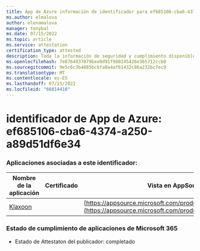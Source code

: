 ```yaml
---
title: App de Azure información de identificador para ef685106-cba6-4374-a250-a89d51df6e34
ms.author: elmalova
author: elenamalova
manager: tonybal
ms.date: 07/15/2022
ms.topic: article
ms.service: attestation
certification_type: attested
description: Toda la información de seguridad y cumplimiento disponible para ef685106-cba6-4374-a250-a89d51df6e34.
ms.openlocfilehash: 7e8764937079bea9d91f988145426e365712ccb0
ms.sourcegitcommit: 9e5c6c3b4885bc6fa0a4af61432c86a232bc7ec9
ms.translationtype: MT
ms.contentlocale: es-ES
ms.lasthandoff: 07/15/2022
ms.locfileid: "66814410"
---
```

# <a name="azure-app-id-ef685106-cba6-4374-a250-a89d51df6e34"></a>identificador de App de Azure: ef685106-cba6-4374-a250-a89d51df6e34


### <a name="apps-associated-with-this-id"></a>Aplicaciones asociadas a este identificador:
| **Nombre de la aplicación** | **Certificado** | **Vista en AppSource** |
|--------------|---------------|-----------------------|
| [Klaxoon](../forward/WA104382058.md) |  | [https://appsource.microsoft.com/product/office/WA104382058](https://appsource.microsoft.com/product/office/WA104382058) |

### <a name="microsoft-365-app-compliance-status"></a>Estado de cumplimiento de aplicaciones de Microsoft 365
- Estado de Attestaton del publicador: completado
